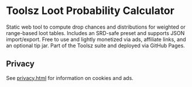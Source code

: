 # Toolsz Loot Probability Calculator

Static web tool to compute drop chances and distributions for weighted or range-based loot tables. Includes an SRD-safe preset and supports JSON import/export. Free to use and lightly monetized via ads, affiliate links, and an optional tip jar. Part of the Toolsz suite and deployed via GitHub Pages.

## Privacy
See [privacy.html](privacy.html) for information on cookies and ads.
